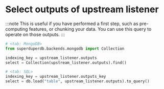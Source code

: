 # Select outputs of upstream listener

:::note
This is useful if you have performed a first step, such as pre-computing 
features, or chunking your data. You can use this query to 
operate on those outputs.
:::


```python
# <tab: MongoDB>
from superduperdb.backends.mongodb import Collection

indexing_key = upstream_listener.outputs
select = Collection(upstream_listener.outputs).find()
```


```python
# <tab: SQL>
indexing_key = upstream_listener.outputs_key
select = db.load("table", upstream_listener.outputs).to_query()
```

